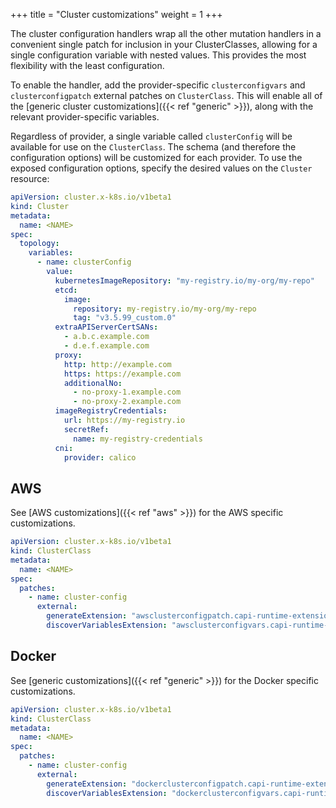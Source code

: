 +++
title = "Cluster customizations"
weight = 1
+++

The cluster configuration handlers wrap all the other mutation handlers in a convenient single patch for inclusion in
your ClusterClasses, allowing for a single configuration variable with nested values. This provides the most flexibility
with the least configuration.

To enable the handler, add the provider-specific `clusterconfigvars` and `clusterconfigpatch` external patches on
`ClusterClass`. This will enable all of the [generic cluster customizations]({{< ref "generic" >}}), along with the
relevant provider-specific variables.

Regardless of provider, a single variable called `clusterConfig` will be available for use on the `ClusterClass`. The
schema (and therefore the configuration options) will be customized for each provider. To use the exposed configuration
options, specify the desired values on the `Cluster` resource:

```yaml
apiVersion: cluster.x-k8s.io/v1beta1
kind: Cluster
metadata:
  name: <NAME>
spec:
  topology:
    variables:
      - name: clusterConfig
        value:
          kubernetesImageRepository: "my-registry.io/my-org/my-repo"
          etcd:
            image:
              repository: my-registry.io/my-org/my-repo
              tag: "v3.5.99_custom.0"
          extraAPIServerCertSANs:
            - a.b.c.example.com
            - d.e.f.example.com
          proxy:
            http: http://example.com
            https: https://example.com
            additionalNo:
              - no-proxy-1.example.com
              - no-proxy-2.example.com
          imageRegistryCredentials:
            url: https://my-registry.io
            secretRef:
              name: my-registry-credentials
          cni:
            provider: calico
```

## AWS

See [AWS customizations]({{< ref "aws" >}}) for the AWS specific customizations.

```yaml
apiVersion: cluster.x-k8s.io/v1beta1
kind: ClusterClass
metadata:
  name: <NAME>
spec:
  patches:
    - name: cluster-config
      external:
        generateExtension: "awsclusterconfigpatch.capi-runtime-extensions"
        discoverVariablesExtension: "awsclusterconfigvars.capi-runtime-extensions"
```

## Docker

See [generic customizations]({{< ref "generic" >}}) for the Docker specific customizations.

```yaml
apiVersion: cluster.x-k8s.io/v1beta1
kind: ClusterClass
metadata:
  name: <NAME>
spec:
  patches:
    - name: cluster-config
      external:
        generateExtension: "dockerclusterconfigpatch.capi-runtime-extensions"
        discoverVariablesExtension: "dockerclusterconfigvars.capi-runtime-extensions"
```
